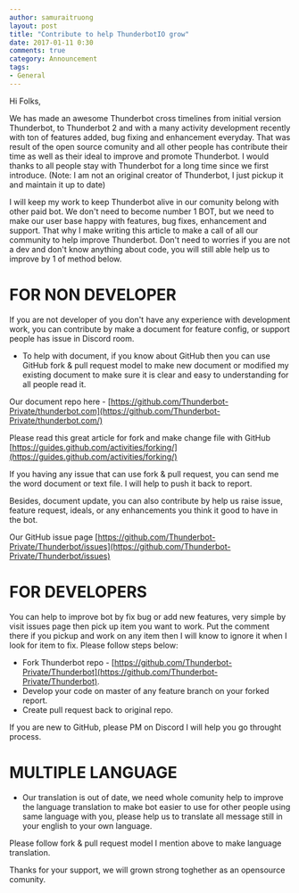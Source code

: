 ```yaml
---
author: samuraitruong
layout: post
title: "Contribute to help ThunderbotIO grow"
date: 2017-01-11 0:30
comments: true
category: Announcement
tags:
- General
---
```


Hi Folks,

We has made an awesome Thunderbot cross timelines from initial version Thunderbot, to Thunderbot 2 and with a many activity development recently with ton of features added, bug fixing and enhancement everyday. That was result of the open source comunity and all other people has contribute their time as well as their ideal to improve and promote Thunderbot. I would thanks to all people stay with Thunderbot for a long time since we first introduce. (Note: I am not an original creator of Thunderbot, I just pickup it and maintain it up to date)

I will keep my work to keep Thunderbot alive in our comunity belong with other paid bot. We don't need to become number 1 BOT, but we need to make our user base happy with features, bug fixes, enhancement and support. That why I make writing this article to make a call of all our community to help improve Thunderbot. Don't need to worries if you are not a dev and don't know anything about code, you will still able help us to improve by 1 of method below.

# FOR NON DEVELOPER
If you are not developer of you don't have any experience with development work, you can contribute by make a document for feature config, or support people has issue in Discord room.

- To help with document, if you know about GitHub then you can use GitHub fork & pull request model to make new document or modified my existing document to make sure it is clear and easy to understanding for all people read it. 

Our document repo here - [https://github.com/Thunderbot-Private/thunderbot.com](https://github.com/Thunderbot-Private/thunderbot.com/)

Please read this great article for fork and make change file with GitHub [https://guides.github.com/activities/forking/](https://guides.github.com/activities/forking/)

If you having any issue that can use fork & pull request, you can send me the word document or text file. I will help to push it back to report. 

Besides, document update, you can also contribute by help us raise issue, feature request, ideals, or any enhancements you think it good to have in the bot.

Our GitHub issue page [https://github.com/Thunderbot-Private/Thunderbot/issues](https://github.com/Thunderbot-Private/Thunderbot/issues)


# FOR DEVELOPERS

You can help to improve bot by fix bug or add new features, very simple by visit issues page then pick up item you want to work. Put the comment there if you pickup and work on any item then I will know to ignore it when I look for item to fix. Please follow steps below:

- Fork Thunderbot repo - [https://github.com/Thunderbot-Private/Thunderbot](https://github.com/Thunderbot-Private/Thunderbot).
- Develop your code on master of any feature branch on your forked report.
- Create pull request back to original repo.


If you are new to GitHub, please PM on Discord I will help you go throught process.


# MULTIPLE LANGUAGE
- Our translation is out of date, we need whole comunity help to improve the language translation to make bot easier to use for other people using same language with you, please help us to translate all message still in your english to your own language.

Please follow fork & pull request model I mention above to make language translation. 


Thanks for your support, we will grown strong toghether as an opensource comunity.




